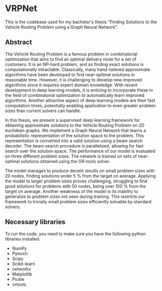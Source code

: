 # VRPNet

This is the codebase used for my bachelor's thesis "Finding Solutions to the Vehicle Routing Problem using a Graph Neural Network".

## Abstract

The Vehicle Routing Problem is a famous problem in combinatorial optimization that aims to find an optimal delivery route for a set of customers. It is an NP-hard problem, and so finding exact solutions is computationally intractable. Classically, many hand-tailored approximate algorithms have been developed to find near-optimal solutions in reasonable time. However, it is challenging to develop new improved algorithms since it requires expert domain knowledge. With recent development in deep learning models, it is enticing to incorporate these in the field of combinatorial optimization to automatically learn improved algorithms. Another attractive aspect of deep learning models are their fast computation times, potentially enabling application to even greater problem sizes than current solvers can handle.

In this thesis, we present a supervised deep learning framework for obtaining approximate solutions to the Vehicle Routing Problem on 2D euclidean graphs. We implement a Graph Neural Network that learns a probabilistic representation of the solution space to the problem. This representation is converted into a valid solution using a beam search decoder. The beam search procedure is parallelized, allowing for fast search over the solution space. The performance of our model is evaluated on three different problem sizes. The network is trained on sets of near-optimal solutions obtained using the OR-tools solver.

The model manages to produce decent results on small problem sizes with 20 nodes, finding solutions under 5 \% from the target on average. Applying the model to larger problem sizes proves challenging, struggling to find good solutions for problems with 50 nodes, being over 100 \% from the target on average. Another weakness of the model is its inability to generalize to problem sizes not seen during training. This restricts our framework to trivially small problem sizes efficiently solvable by standard solvers.

## Necessary libraries

To run the code, you need to make sure you have the following python libraries installed:


* NumPy
* Pytorch
* Scipy
* Scikit-learn
* networkx
* Matplotlib
* Pickle
* ortools
